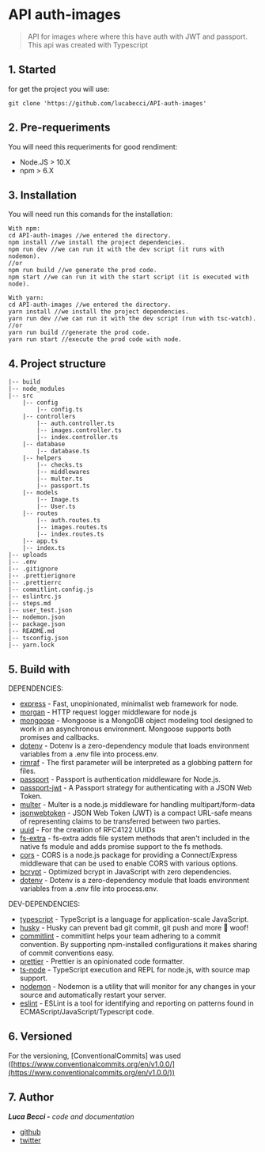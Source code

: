 # API auth-images

> API for images where where this have auth with JWT and passport. This api was created with Typescript

## 1. Started

for get the project you will use:

```tsx
git clone 'https://github.com/lucabecci/API-auth-images'
```

## 2. Pre-requeriments

You will need this requeriments for good rendiment:

- Node.JS > 10.X
- npm > 6.X

## 3. Installation

You will need run this comands for the installation:

```tsx
With npm: 
cd API-auth-images //we entered the directory.
npm install //we install the project dependencies.
npm run dev //we can run it with the dev script (it runs with nodemon).
//or
npm run build //we generate the prod code.
npm start //we can run it with the start script (it is executed with node).

With yarn:
cd API-auth-images //we entered the directory.
yarn install //we install the project dependencies.
yarn run dev //we can run it with the dev script (run with tsc-watch).
//or
yarn run build //generate the prod code.
yarn run start //execute the prod code with node.
```

## 4. Project structure

```tsx
|-- build
|-- node_modules
|-- src
    |-- config
        |-- config.ts
    |-- controllers
        |-- auth.controller.ts
		|-- images.controller.ts
		|-- index.controller.ts
    |-- database
        |-- database.ts
    |-- helpers
        |-- checks.ts
		|-- middlewares
        |-- multer.ts
		|-- passport.ts
    |-- models
        |-- Image.ts
		|-- User.ts
    |-- routes
        |-- auth.routes.ts
		|-- images.routes.ts
        |-- index.routes.ts
    |-- app.ts
    |-- index.ts
|-- uploads
|-- .env
|-- .gitignore
|-- .prettierignore
|-- .prettierrc
|-- commitlint.config.js
|-- eslintrc.js
|-- steps.md
|-- user_test.json
|-- nodemon.json
|-- package.json
|-- README.md
|-- tsconfig.json
|-- yarn.lock
```

## 5. Build with

DEPENDENCIES:

- [express](https://expressjs.com/) - Fast, unopinionated, minimalist web framework for node.
- [morgan](https://www.npmjs.com/package/morgan) - HTTP request logger middleware for node.js
- [mongoose](https://mongoosejs.com/) - Mongoose is a MongoDB object modeling tool designed to work in an asynchronous environment. Mongoose supports both promises and callbacks.
- [dotenv](https://www.npmjs.com/package/dotenv) - Dotenv is a zero-dependency module that loads environment variables from a .env file into process.env.
- [rimraf](https://www.npmjs.com/package/rimraf) - The first parameter will be interpreted as a globbing pattern for files.
- [passport](http://www.passportjs.org/) - Passport is authentication middleware for Node.js.
- [passport-jwt](https://www.npmjs.com/package/passport-jwt) - A Passport strategy for authenticating with a JSON Web Token.
- [multer](https://www.npmjs.com/package/multer) - Multer is a node.js middleware for handling multipart/form-data
- [jsonwebtoken](https://www.npmjs.com/package/jsonwebtoken) - JSON Web Token (JWT) is a compact URL-safe means of representing claims to be transferred between two parties.
- [uuid](https://www.npmjs.com/package/uuid) - For the creation of RFC4122 UUIDs
- [fs-extra](https://www.npmjs.com/package/fs-extra) - fs-extra adds file system methods that aren't included in the native fs module and adds promise support to the fs methods.
- [cors](https://www.npmjs.com/package/cors) - CORS is a node.js package for providing a Connect/Express middleware that can be used to enable CORS with various options.
- [bcrypt](https://www.npmjs.com/package/bcryptjs) - Optimized bcrypt in JavaScript with zero dependencies.
- [dotenv](https://www.npmjs.com/package/dotenv) - Dotenv is a zero-dependency module that loads environment variables from a .env file into process.env.

DEV-DEPENDENCIES:

- [typescript](https://www.typescriptlang.org/) - TypeScript is a language for application-scale JavaScript.
- [husky](https://www.npmjs.com/package/husky) - Husky can prevent bad git commit, git push and more 🐶 woof!
- [commitlint](https://commitlint.js.org/#/) - commitlint helps your team adhering to a commit convention. By supporting npm-installed configurations it makes sharing of commit conventions easy.
- [prettier](https://prettier.io/) - Prettier is an opinionated code formatter.
- [ts-node](https://www.npmjs.com/package/ts-node) - TypeScript execution and REPL for node.js, with source map support.
- [nodemon](https://nodemon.io/) - Nodemon is a utility that will monitor for any changes in your source and automatically restart your server.
- [eslint](https://eslint.org/) - ESLint is a tool for identifying and reporting on patterns found in ECMAScript/JavaScript/Typescript code.

## 6. Versioned

For the versioning, [ConventionalCommits] was used ([https://www.conventionalcommits.org/en/v1.0.0/](https://www.conventionalcommits.org/en/v1.0.0/))

## 7. Author

***Luca Becci -** code  and documentation*

- [github](https://github.com/lucabecci)
- [twitter](https://twitter.com/lucabecci)